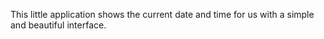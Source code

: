 This little application shows the current date and time for us with a simple and beautiful interface.